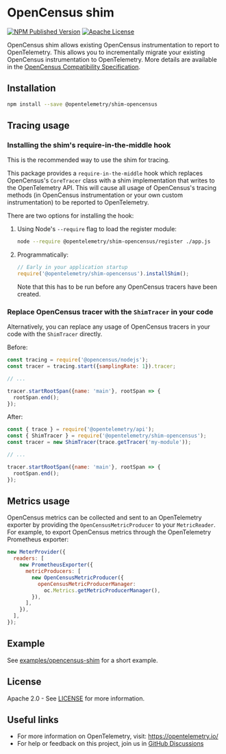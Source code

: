 # OpenCensus shim

[![NPM Published Version][npm-img]][npm-url]
[![Apache License][license-image]][license-image]

OpenCensus shim allows existing OpenCensus instrumentation to report to OpenTelemetry. This
allows you to incrementally migrate your existing OpenCensus instrumentation to OpenTelemetry.
More details are available in the [OpenCensus Compatibility Specification](https://github.com/open-telemetry/opentelemetry-specification/blob/main/specification/compatibility/opencensus.md).

## Installation

```bash
npm install --save @opentelemetry/shim-opencensus
```

## Tracing usage

### Installing the shim's require-in-the-middle hook

This is the recommended way to use the shim for tracing.

This package provides a `require-in-the-middle` hook which replaces OpenCensus's `CoreTracer`
class with a shim implementation that writes to the OpenTelemetry API. This will cause all
usage of OpenCensus's tracing methods (in OpenCensus instrumentation or your own custom
instrumentation) to be reported to OpenTelemetry.

There are two options for installing the hook:

1. Using Node's `--require` flag to load the register module:

   ```sh
   node --require @opentelemetry/shim-opencensus/register ./app.js
   ```

2. Programmatically:

   ```js
   // Early in your application startup
   require('@opentelemetry/shim-opencensus').installShim();
   ```

   Note that this has to be run before any OpenCensus tracers have been created.

### Replace OpenCensus tracer with the `ShimTracer` in your code

Alternatively, you can replace any usage of OpenCensus tracers in your code with the `ShimTracer` directly.

Before:

```js
const tracing = require('@opencensus/nodejs');
const tracer = tracing.start({samplingRate: 1}).tracer;

// ...

tracer.startRootSpan({name: 'main'}, rootSpan => {
  rootSpan.end();
});
```

After:

```js
const { trace } = require('@opentelemetry/api');
const { ShimTracer } = require('@opentelemetry/shim-opencensus');
const tracer = new ShimTracer(trace.getTracer('my-module'));  

// ...

tracer.startRootSpan({name: 'main'}, rootSpan => {
  rootSpan.end();
});
```

## Metrics usage

OpenCensus metrics can be collected and sent to an OpenTelemetry exporter by providing the
`OpenCensusMetricProducer` to your `MetricReader`. For example, to export OpenCensus metrics
through the OpenTelemetry Prometheus exporter:

```js
new MeterProvider({
  readers: [
    new PrometheusExporter({
      metricProducers: [
        new OpenCensusMetricProducer({
          openCensusMetricProducerManager:
            oc.Metrics.getMetricProducerManager(),
        }),
      ],
    }),
  ],
});
```

## Example

See [examples/opencensus-shim](https://github.com/open-telemetry/opentelemetry-js/tree/main/experimental/examples/opencensus-shim) for a short example.

## License

Apache 2.0 - See [LICENSE][license-url] for more information.

## Useful links

- For more information on OpenTelemetry, visit: <https://opentelemetry.io/>
- For help or feedback on this project, join us in [GitHub Discussions][discussions-url]

[discussions-url]: https://github.com/open-telemetry/opentelemetry-js/discussions
[license-url]: https://github.com/open-telemetry/opentelemetry-js/blob/main/LICENSE
[license-image]: https://img.shields.io/badge/license-Apache_2.0-green.svg?style=flat
[npm-url]: https://www.npmjs.com/package/@opentelemetry/shim-opencensus
[npm-img]: https://badge.fury.io/js/%40opentelemetry%2Fshim-opencensus.svg
